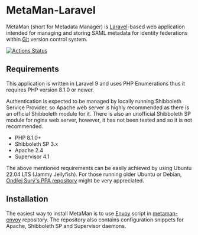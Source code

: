 # MetaMan-Laravel

MetaMan (short for Metadata Manager) is [Laravel](https://laravel.com)-based web application intended for managing and storing SAML metadata for identity federations within [Git](https://git-scm.com) version control system.

[![Actions Status](https://github.com/JanOppolzer/metaman-laravel/workflows/Laravel/badge.svg)](https://github.com/JanOppolzer/metaman-laravel/actions)

## Requirements

This application is written in Laravel 9 and uses PHP Enumerations thus it requires PHP version 8.1.0 or newer.

Authentication is expected to be managed by locally running Shibboleth Service Provider, so Apache web server is highly recommended as there is an official Shibboleth module for it. There is also an unofficial Shibboleth SP module for nginx web server, however, it has not been tested and so it is not recommended.

- PHP 8.1.0+
- Shibboleth SP 3.x
- Apache 2.4
- Supervisor 4.1

The above mentioned requirements can be easily achieved by using Ubuntu 22.04 LTS (Jammy Jellyfish). For those running older Ubuntu or Debian, [Ondřej Surý's PPA repository](https://launchpad.net/~ondrej/+archive/ubuntu/php/) might be very appreciated.

## Installation

The easiest way to install MetaMan is to use [Envoy](https://laravel.com/docs/9.x/envoy) script in [metaman-envoy](https://github.com/JanOppolzer/metaman-envoy) repository. The repository also contains configuration snippets for Apache, Shibboleth SP and Supervisor daemons.

